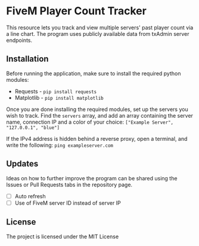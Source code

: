# FiveM Player Count Tracker
This resource lets you track and view multiple servers' past player count via a line chart. The program uses publicly available data from txAdmin server endpoints.

## Installation
Before running the application, make sure to install the required python modules:
- Requests - `pip install requests`
- Matplotlib - `pip install matplotlib`

Once you are done installing the required modules, set up the servers you wish to track. Find the `servers` array, and add an array containing the server name, connection IP and a color of your choice: `["Example Server", "127.0.0.1", "blue"]`

If the IPv4 address is hidden behind a reverse proxy, open a terminal, and write the following: `ping exampleserver.com`

## Updates
Ideas on how to further improve the program can be shared using the Issues or Pull Requests tabs in the repository page.
- [ ] Auto refresh
- [ ] Use of FiveM server ID instead of server IP

## License
The project is licensed under the MIT License